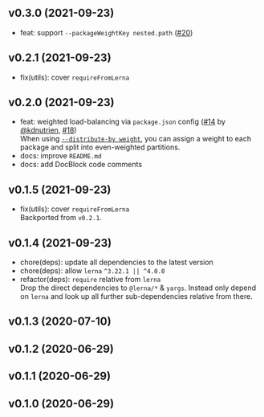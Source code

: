 ## v0.3.0 (2021-09-23)

- feat: support `--packageWeightKey nested.path`
  ([#20](https://github.com/ClarkSource/lerna-parallelism/pull/20))


## v0.2.1 (2021-09-23)

- fix(utils): cover `requireFromLerna`

## v0.2.0 (2021-09-23)

- feat: weighted load-balancing via `package.json` config
  ([#14](https://github.com/ClarkSource/lerna-parallelism/pull/14) by
  [@kdnutrien](https://github.com/kdnutrien),
  [#18](https://github.com/ClarkSource/lerna-parallelism/pull/18))<br>
  When using [`--distribute-by weight`](https://github.com/ClarkSource/lerna-parallelism#--distribute-by-weight),
  you can assign a weight to each package and split into even-weighted
  partitions.
- docs: improve `README.md`
- docs: add DocBlock code comments

## v0.1.5 (2021-09-23)

- fix(utils): cover `requireFromLerna`<br>
  Backported from `v0.2.1`.

## v0.1.4 (2021-09-23)

- chore(deps): update all dependencies to the latest version
- chore(deps): allow `lerna` `^3.22.1 || ^4.0.0`
- refactor(deps): `require` relative from `lerna`<br>
  Drop the direct dependencies to `@lerna/*` & `yargs`. Instead only depend on
  `lerna` and look up all further sub-dependencies relative from there.

## v0.1.3 (2020-07-10)

## v0.1.2 (2020-06-29)

## v0.1.1 (2020-06-29)

## v0.1.0 (2020-06-29)
